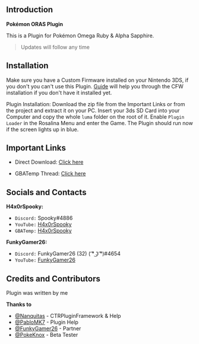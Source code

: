 ## Introduction
**Pokémon ORAS Plugin**

This is a Plugin for Pokémon Omega Ruby & Alpha Sapphire.
> Updates will follow any time

## Installation
Make sure you have a Custom Firmware installed on your Nintendo 3DS, if you don't you can't use this Plugin. [Guide](https://3ds.hacks.guide/) will help you through the CFW installation if you don't have it installed yet.

Plugin Installation: Download the zip file from the Important Links or from the project and extract it on your PC. Insert your 3ds SD Card into your Computer and copy the whole `luma` folder on the root of it. Enable `Plugin Loader` in the Rosalina Menu and enter the Game. The Plugin should run now if the screen lights up in blue.

## Important Links
* Direct Download: [Click here](https://github.com/H4x0rSpooky/PKMN-ORAS-Plugin/raw/master/ORAS.zip)

* GBATemp Thread: [Click here](link)

## Socials and Contacts

**H4x0rSpooky:**
* `Discord:` Spooky#4886
* `YouTube:` [H4x0rSpooky](https://www.youtube.com/channel/UC-SFdCwwq3H1wJNKCsKMGPw)
* `GBATemp:` [H4x0rSpooky](https://gbatemp.net/members/h4x0rspooky.517131/)

**FunkyGamer26:**
* `Discord:` FunkyGamer26  (32) ( ͡° ͜ʖ ͡°)#4654
* `YouTube:` [FunkyGamer26](https://www.youtube.com/channel/UCu_YHU4ZHWORABbD-aosqPg)

## Credits and Contributors

Plugin was written by me

**Thanks to**
* [@Nanquitas](https://github.com/Nanquitas/) - CTRPluginFramework & Help
* [@PabloMK7](https://github.com/mariohackandglitch/) - Plugin Help
* [@FunkyGamer26](https://www.youtube.com/channel/UCu_YHU4ZHWORABbD-aosqPg) - Partner
* [@PokeKnox](https://www.youtube.com/channel/UCq78HQLRQobs5EAhaz2Hj4A) - Beta Tester
